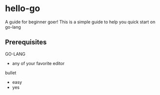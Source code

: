 # hello-go

A guide for beginner goer!
This is a simple guide to help you quick start on go-lang

## Prerequisites
GO-LANG

* any of your favorite editor 

bullet 
* easy 
* yes 



